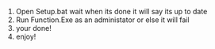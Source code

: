 1. Open Setup.bat wait when its done it will say its up to date
2. Run Function.Exe as an administator or else it will fail
3. your done!
4. enjoy!
